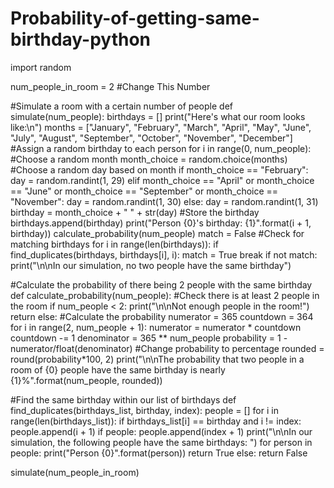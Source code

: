 # Probability-of-getting-same-birthday-python

import random


num_people_in_room = 2 			#Change This Number

#Simulate a room with a certain number of people
def simulate(num_people):
  birthdays = []
  print("Here's what our room looks like:\n")
  months = ["January", "February", "March", "April", "May", "June", "July", "August", "September", "October", "November", "December"]
	#Assign a random birthday to each person
  for i in range(0, num_people):
    #Choose a random month
    month_choice = random.choice(months)
    #Choose a random day based on month
    if month_choice == "February":
      day = random.randint(1, 29)
    elif month_choice == "April" or month_choice == "June" or month_choice == "September" or month_choice == "November":
      day = random.randint(1, 30)
    else:
      day = random.randint(1, 31)
    birthday = month_choice + " " + str(day)
    #Store the birthday
    birthdays.append(birthday)
    print("Person {0}'s birthday: {1}".format(i + 1, birthday))
  calculate_probability(num_people)
  match = False
  #Check for matching birthdays
  for i in range(len(birthdays)):
    if find_duplicates(birthdays, birthdays[i], i):
      match = True
      break
  if not match:
    print("\n\nIn our simulation, no two people have the same birthday")

#Calculate the probability of there being 2 people with the same birthday
def calculate_probability(num_people):
  #Check there is at least 2 people in the room
  if num_people < 2:
    print("\n\nNot enough people in the room!")
    return
  else:
    #Calculate the probability
    numerator = 365
    countdown = 364
    for i in range(2, num_people + 1):
      numerator = numerator * countdown
      countdown -= 1
    denominator = 365 ** num_people
    probability = 1 - numerator/float(denominator)
    #Change probability to percentage
    rounded = round(probability*100, 2)
    print("\n\nThe probability that two people in a room of {0} people have the same birthday is nearly {1}%".format(num_people, rounded))

    
#Find the same birthday within our list of birthdays
def find_duplicates(birthdays_list, birthday, index):
  people = []
  for i in range(len(birthdays_list)):
    if birthdays_list[i] == birthday and i != index:
      people.append(i + 1)
  if people:
    people.append(index + 1)
    print("\n\nIn our simulation, the following people have the same birthdays: ")
    for person in people:
      print("Person {0}".format(person))
    return True
  else:
    return False

simulate(num_people_in_room)
  
